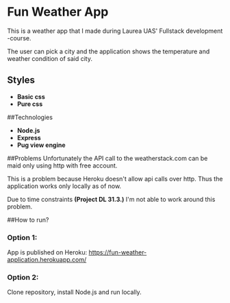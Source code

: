 # Fun Weather App

This is a weather app that I made during Laurea UAS' Fullstack development -course.

The user can pick a city and the application shows the temperature and weather condition
of said city.

## Styles
- **Basic css**
- **Pure css**

##Technologies
- **Node.js**
- **Express**
- **Pug view engine**

##Problems
Unfortunately the API call to the weatherstack.com can be maid only using
http with free account.

This is a problem because Heroku doesn't allow api calls over http. Thus
the application works only locally as of now.

Due to time constraints **(Project DL 31.3.)** I'm not able to work around this problem. 

##How to run?
### Option 1:
App is published on Heroku: https://fun-weather-application.herokuapp.com/
### Option 2:
Clone repository, install Node.js and run locally.